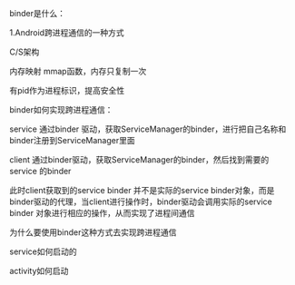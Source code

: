 binder是什么：

1.Android跨进程通信的一种方式

C/S架构

内存映射 mmap函数，内存只复制一次

有pid作为进程标识，提高安全性

binder如何实现跨进程通信：

service 通过binder 驱动，获取ServiceManager的binder，进行把自己名称和binder注册到ServiceManager里面

client 通过binder驱动，获取ServiceManager的binder，然后找到需要的service 的binder

此时client获取到的service binder 并不是实际的service binder对象，而是binder驱动的代理，当client进行操作时，binder驱动会调用实际的service binder 对象进行相应的操作，从而实现了进程间通信



为什么要使用binder这种方式去实现跨进程通信



service如何启动的



activity如何启动